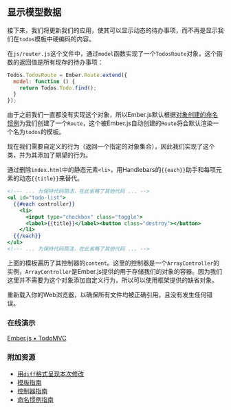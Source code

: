## 显示模型数据

接下来，我们将更新我们的应用，使其可以显示动态的待办事项，而不再是显示我们在`todos`模板中硬编码的内容。

在`js/router.js`这个文件中，通过`model`函数实现了一个`TodosRoute`对象，这个函数的返回值是所有现存的待办事项：

```javascript
Todos.TodosRoute = Ember.Route.extend({
  model: function () {
    return Todos.Todo.find();
  }
});
```

由于之前我们一直都没有实现这个对象，所以Ember.js默认根据[对象创建的命名惯例](/guides/concepts/naming-conventions/)为我们创建了一个`Route`，这个被Ember.js自动创建的`Route`将会默认渲染一个名为`todos`的模板。

现在我们需要自定义的行为（返回一个指定的对象集合），因此我们实现了这个类，并为其添加了期望的行为。

通过删除`index.html`中的静态元素`<li>`，用Handlebars的`{{each}}`助手和每项元素的动态`{{title}}`来替代。

```handlebars
<!--- ... 为保持代码简洁，在此省略了其他代码 ... -->
<ul id="todo-list">
  {{#each controller}}
    <li>
      <input type="checkbox" class="toggle">
      <label>{{title}}</label><button class="destroy"></button>
    </li>
  {{/each}}
</ul>
<!--- ... 为保持代码简洁，在此省略了其他代码 ... -->
```

上面的模板遍历了其控制器的`content`。这里的控制器是一个`ArrayController`的实例，`ArrayController`是Ember.js提供的用于存储我们的对象的容器。因为我们这里并不需要为这个对象添加自定义行为，所以可以使用框架提供的缺省对象。

重新载入你的Web浏览器，以确保所有文件均被正确引用，且没有发生任何错误。

### 在线演示
<a class="jsbin-embed" href="http://jsbin.com/ihugoj/2/embed?live">Ember.js • TodoMVC</a><script src="http://static.jsbin.com/js/embed.js"></script>
  
### 附加资源

  * [用`diff`格式呈现本次修改](https://github.com/emberjs/quickstart-code-sample/commit/72b1ccde5e157b20fcfe5da9bd52496e73533d47)
  * [模板指南](/guides/templates/handlebars-basics)
  * [控制器指南](/guides/controllers)
  * [命名惯例指南](/guides/concepts/naming-conventions)
